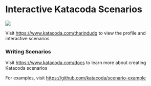 # Interactive Katacoda Scenarios

[![](http://shields.katacoda.com/katacoda/tharindudg/count.svg)](https://www.katacoda.com/tharindudg "Get your profile on Katacoda.com")

Visit https://www.katacoda.com/tharindudg to view the profile and interactive scenarios

### Writing Scenarios
Visit https://www.katacoda.com/docs to learn more about creating Katacoda scenarios

For examples, visit https://github.com/katacoda/scenario-example

